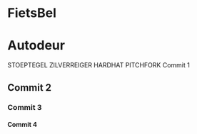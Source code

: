 # FietsBel
# Autodeur
STOEPTEGEL
ZILVERREIGER
HARDHAT PITCHFORK
Commit 1
## Commit 2
### Commit 3
#### Commit 4
